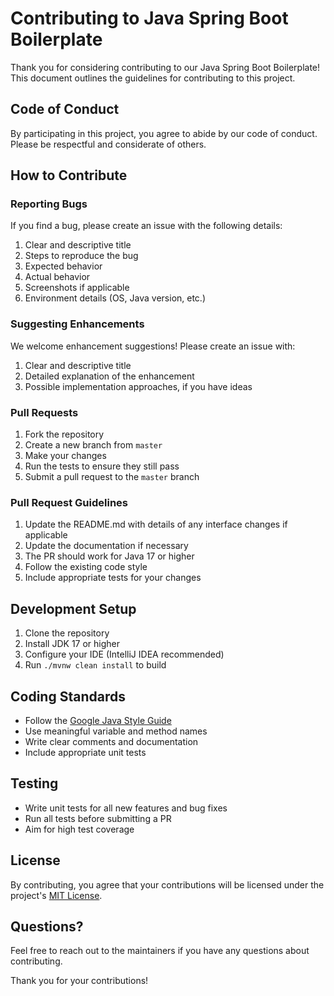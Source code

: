 # Contributing to Java Spring Boot Boilerplate

Thank you for considering contributing to our Java Spring Boot Boilerplate! This document outlines the guidelines for contributing to this project.

## Code of Conduct

By participating in this project, you agree to abide by our code of conduct. Please be respectful and considerate of others.

## How to Contribute

### Reporting Bugs

If you find a bug, please create an issue with the following details:

1. Clear and descriptive title
2. Steps to reproduce the bug
3. Expected behavior
4. Actual behavior
5. Screenshots if applicable
6. Environment details (OS, Java version, etc.)

### Suggesting Enhancements

We welcome enhancement suggestions! Please create an issue with:

1. Clear and descriptive title
2. Detailed explanation of the enhancement
3. Possible implementation approaches, if you have ideas

### Pull Requests

1. Fork the repository
2. Create a new branch from `master`
3. Make your changes
4. Run the tests to ensure they still pass
5. Submit a pull request to the `master` branch

### Pull Request Guidelines

1. Update the README.md with details of any interface changes if applicable
2. Update the documentation if necessary
3. The PR should work for Java 17 or higher
4. Follow the existing code style
5. Include appropriate tests for your changes

## Development Setup

1. Clone the repository
2. Install JDK 17 or higher
3. Configure your IDE (IntelliJ IDEA recommended)
4. Run `./mvnw clean install` to build

## Coding Standards

- Follow the [Google Java Style Guide](https://google.github.io/styleguide/javaguide.html)
- Use meaningful variable and method names
- Write clear comments and documentation
- Include appropriate unit tests

## Testing

- Write unit tests for all new features and bug fixes
- Run all tests before submitting a PR
- Aim for high test coverage

## License

By contributing, you agree that your contributions will be licensed under the project's [MIT License](LICENSE).

## Questions?

Feel free to reach out to the maintainers if you have any questions about contributing.

Thank you for your contributions!